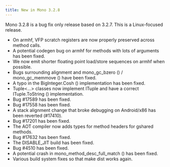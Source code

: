 ```yaml
---
title: New in Mono 3.2.8
---
```


Mono 3.2.8 is a bug fix only release based on 3.2.7. This is a Linux-focused release.

-   On armhf, VFP scratch registers are now properly preserved across method calls.
-   A potential codegen bug on armhf for methods with lots of arguments has been fixed.
-   We now emit shorter floating point load/store sequences on armhf when possible.
-   Bugs surrounding alignment and mono\_gc\_bzero () / mono\_gc\_memmove () have been fixed.
-   A typo in the BigInteger.Cosh () implementation has been fixed.
-   Tuple\<...\> classes now implement ITuple and have a correct ITuple.ToString () implementation.
-   Bug \#17589 has been fixed.
-   Bug \#17558 has been fixed.
-   A stack alignment change that broke debugging on Android/x86 has been reverted (\#17410).
-   Bug \#17201 has been fixed.
-   The AOT compiler now adds types for method headers for gshared methods.
-   Bug \#17632 has been fixed.
-   The DISABLE\_JIT build has been fixed.
-   Bug \#4510 has been fixed.
-   A potential crash in mono\_method\_desc\_full\_match () has been fixed.
-   Various build system fixes so that make dist works again.
